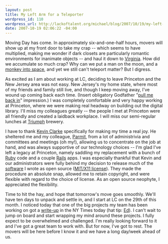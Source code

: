 ```yaml
--- 
layout: post
title: My Left Arm for a Teleporter
wordpress_id: 110
wordpress_url: http://lackoftalent.org/michael/blog/2007/10/19/my-left-arm-for-a-teleporter/
date: 2007-10-19 02:06:22 -04:00
---
```

Moving Day has come.  In approximately six-and-one-half hours, movers will show up at my front door to take my crap -- which seems to have multiplied, making me wonder if dark closets are particularly romantic environments for inanimate objects -- and haul it down to <a href="http://www.commuterpage.com/ART/villages/clarendon2.htm" target="_blank">Virginia</a>.  How did we accumulate so much crap?  Why can we put a man on the moon, and a <a href="http://en.wikipedia.org/wiki/Monkeys_in_space" target="_blank">monkey into space</a>, and yet we still can't teleport matter?  But I digress.

As excited as I am about working at LC, deciding to leave Princeton and the New Jersey area was not easy.  New Jersey's my home state, where most of my friends and family still live, and though I keep moving away, I've wound up coming back each time.  (Insert obligatory Godfather "<a href="http://www.imdb.com/title/tt0099674/quotes" target="_blank">pull me back in</a>" impression.)  I was completely comfortable and very happy working at Princeton, where we were making real headway on building out the digital library.  I'll miss my colleagues greatly -- the people I met at Princeton were all friendly and created a laidback workplace.  I will miss our semi-regular lunches at <a href="http://www.triumphbrewing.com/" target="_blank">Triumph</a> brewery.

I have to thank <a href="http://kevinclarke.info/weblog/" target="_blank">Kevin Clarke</a> specifically for making my time a real joy.  He sheltered me and my colleague, <a href="http://www.ischool.washington.edu/research/phd_students.aspx?id=7494" target="_blank">Parmit</a>, from a lot of administrivia and committees and meetings (oh my!), allowing us to concentrate on the job at hand, and was always supportive of our technology choices -- I'm glad I've left a legacy at Princeton, namely saddling my replacement with a bunch of <a href="http://www.ruby-lang.org/en/" target="_blank">Ruby</a> code and a couple <a href="http://www.rubyonrails.org/" target="_blank">Rails</a> apps.  I was especially thankful that Kevin and our administrators were fully behind my decision to release much of the <a href="http://diglib2.princeton.edu/oss" target="_blank">software</a> I wrote as open source (<a href="http://en.wikipedia.org/wiki/MIT_License" target="_blank">MIT/X11 license</a>).  They made the procedure an absolute snap, allowed me to retain copyright, and were flexible with regard to the choice of license.  As an open source neophyte, I appreciated the flexibility.

Time to hit the hay, and hope that tomorrow's move goes smoothly.  We'll have ten days to unpack and settle in, and I start at LC on the 29th of this month.  I noticed today that one of the big projects my team has been working on got a <a href="http://www.nytimes.com/2007/10/18/technology/18world.html" target="_blank">write-up</a> in the NY Times today (hat tip: <a href="http://www.inkdroid.org/journal/2007/10/18/tools-2/" target="_blank">Ed</a>).  I can't wait to jump on board and start wrapping my mind around these projects.  I fully expect to be overwhelmed and challenged.  I'm really looking forward to it and I've got a great team to work with.  But for now, I've got to rest.  The movers will be here before I know it and we have a long day/week ahead of us.
